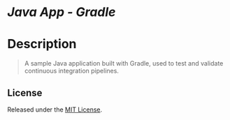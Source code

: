 # *Java App - Gradle*

# Description

> A sample Java application built with Gradle, used to test and validate continuous integration pipelines.

## License

Released under the [MIT License](./LICENSE).
